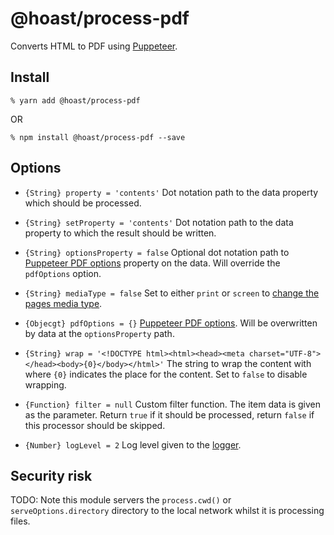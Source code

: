 # @hoast/process-pdf

Converts HTML to PDF using [Puppeteer](https://github.com/puppeteer/puppeteer#readme).

## Install

```
% yarn add @hoast/process-pdf
```

OR

```
% npm install @hoast/process-pdf --save
```

## Options

- `{String} property = 'contents'` Dot notation path to the data property which should be processed.
- `{String} setProperty = 'contents'` Dot notation path to the data property to which the result should be written.
- `{String} optionsProperty = false` Optional dot notation path to [Puppeteer PDF options](https://github.com/puppeteer/puppeteer/blob/main/docs/api.md#pagepdfoptions) property on the data. Will override the `pdfOptions` option.
- `{String} mediaType = false` Set to either `print` or `screen` to [change the pages media type](https://github.com/puppeteer/puppeteer/blob/main/docs/api.md#pageemulatemediatypetype).
- `{Objecgt} pdfOptions = {}` [Puppeteer PDF options](https://github.com/puppeteer/puppeteer/blob/main/docs/api.md#pagepdfoptions). Will be overwritten by data at the `optionsProperty` path.
- `{String} wrap = '<!DOCTYPE html><html><head><meta charset="UTF-8"></head><body>{0}</body></html>'` The string to wrap the content with where `{0}` indicates the place for the content. Set to `false` to disable wrapping.

- `{Function} filter = null` Custom filter function. The item data is given as the parameter. Return `true` if it should be processed, return `false` if this processor should be skipped.

- `{Number} logLevel = 2` Log level given to the [logger](https://github.com/hoast/hoast/tree/master/packages/utils#logger.js).

## Security risk

TODO: Note this module servers the `process.cwd()` or `serveOptions.directory` directory to the local network whilst it is processing files.
